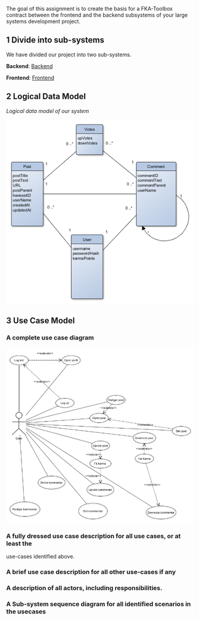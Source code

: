 The goal of this assignment is to create the basis for a FKA-Toolbox contract
between the frontend and the backend subsystems of your large systems
development project.


## 1 Divide into sub-systems
We have divided our project into two sub-systems. 

**Backend**: [Backend](https://github.com/gode-ting/hackernews-clone-backend)

**Frontend**: [Frontend](https://github.com/gode-ting/hackerNews-clone-project-frontend)

## 2 Logical Data Model

*Logical data model of our system*

![alt text](https://github.com/gode-ting/hackerNews-clone-project/blob/master/docs/Logical%20Datal%20Model_updated.png "Logical Data Model")



## 3 Use Case Model

### A complete use case diagram

![alt text](https://github.com/gode-ting/hackerNews-clone-project/blob/master/docs/Use%20Case%20Diagram.png "Use case diagram")



### A fully dressed use case description for all use cases, or at least the
use-cases identified above.

### A brief use case description for all other use-cases if any

### A description of all actors, including responsibilities.

### A Sub-system sequence diagram for all identified scenarios in the usecases

